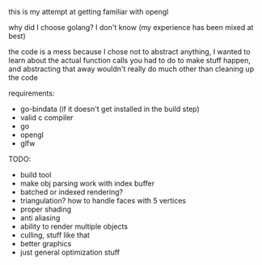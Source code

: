 this is my attempt at getting familiar with opengl

why did I choose golang? I don't know (my experience has been mixed at best)

the code is a mess because I chose not to abstract anything, I wanted to learn about the actual function calls you had to do to make stuff happen, and abstracting that away wouldn't really do much other than cleaning up the code

requirements:

- go-bindata (if it doesn't get installed in the build step)
- valid c compiler
- go
- opengl
- glfw

TODO:

- build tool
- make obj parsing work with index buffer
- batched or indexed rendering?
- triangulation? how to handle faces with 5 vertices
- proper shading
- anti aliasing
- ability to render multiple objects
- culling, stuff like that
- better graphics
- just general optimization stuff
